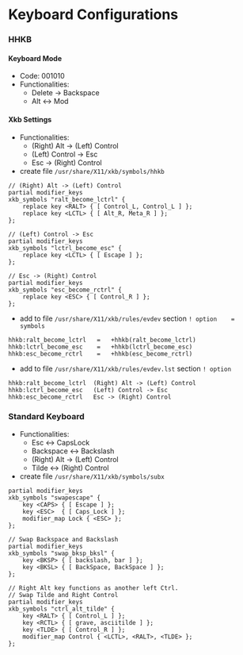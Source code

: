 # Keyboard Configurations

### HHKB

#### Keyboard Mode
- Code: 001010
- Functionalities:
  - Delete -> Backspace
  - Alt <-> Mod

#### Xkb Settings
- Functionalities:
  - (Right) Alt -> (Left) Control
  - (Left) Control -> Esc
  - Esc -> (Right) Control
- create file `/usr/share/X11/xkb/symbols/hhkb`
```
// (Right) Alt -> (Left) Control
partial modifier_keys
xkb_symbols "ralt_become_lctrl" {
    replace key <RALT> { [ Control_L, Control_L ] };
    replace key <LCTL> { [ Alt_R, Meta_R ] };
};

// (Left) Control -> Esc
partial modifier_keys
xkb_symbols "lctrl_become_esc" {
    replace key <LCTL> { [ Escape ] };
};

// Esc -> (Right) Control
partial modifier_keys
xkb_symbols "esc_become_rctrl" {
    replace key <ESC> { [ Control_R ] };
};
```
- add to file `/usr/share/X11/xkb/rules/evdev` section `! option    =   symbols`
```
hhkb:ralt_become_lctrl   =   +hhkb(ralt_become_lctrl)
hhkb:lctrl_become_esc    =   +hhkb(lctrl_become_esc)
hhkb:esc_become_rctrl    =   +hhkb(esc_become_rctrl)
```
- add to file `/usr/share/X11/xkb/rules/evdev.lst` section `! option`
```
hhkb:ralt_become_lctrl  (Right) Alt -> (Left) Control
hhkb:lctrl_become_esc   (Left) Control -> Esc
hhkb:esc_become_rctrl   Esc -> (Right) Control
```

### Standard Keyboard
- Functionalities:
  - Esc <-> CapsLock
  - Backspace <-> Backslash
  - (Right) Alt -> (Left) Control
  - Tilde <-> (Right) Control
- create file `/usr/share/X11/xkb/symbols/subx`
```
partial modifier_keys
xkb_symbols "swapescape" {
    key <CAPS> { [ Escape ] };
    key <ESC>  { [ Caps_Lock ] };
    modifier_map Lock { <ESC> };
};
 
// Swap Backspace and Backslash
partial modifier_keys
xkb_symbols "swap_bksp_bksl" {
    key <BKSP> { [ backslash, bar ] };
    key <BKSL> { [ BackSpace, BackSpace ] };
};

// Right Alt key functions as another left Ctrl.
// Swap Tilde and Right Control
partial modifier_keys
xkb_symbols "ctrl_alt_tilde" {
    key <RALT> { [ Control_L ] };
    key <RCTL> { [ grave, asciitilde ] };
    key <TLDE> { [ Control_R ] };
    modifier_map Control { <LCTL>, <RALT>, <TLDE> };
};
```
